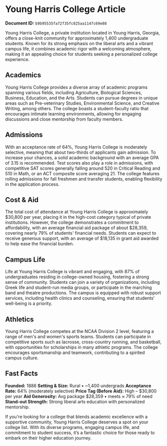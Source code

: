 # Young Harris College Article

**Document ID:** `b9b95535fa72f35fc025aa1147c69e88`

Young Harris College, a private institution located in Young Harris, Georgia, offers a close-knit community for approximately 1,400 undergraduate students. Known for its strong emphasis on the liberal arts and a vibrant campus life, it combines academic rigor with a welcoming atmosphere, making it an appealing choice for students seeking a personalized college experience.

## Academics
Young Harris College provides a diverse array of academic programs spanning various fields, including Agriculture, Biological Sciences, Business, Education, and the Arts. Students can pursue degrees in unique areas such as Pre-veterinary Studies, Environmental Science, and Creative Writing, among others. The college boasts a student-faculty ratio that encourages intimate learning environments, allowing for engaging discussions and close mentorship from faculty members.

## Admissions
With an acceptance rate of 64%, Young Harris College is moderately selective, meaning that about two-thirds of applicants gain admission. To increase your chances, a solid academic background with an average GPA of 3.15 is recommended. Test scores also play a role in admissions, with competitive SAT scores generally falling around 520 in Critical Reading and 510 in Math, or an ACT composite score averaging 21. The college features rolling admissions for fall freshmen and transfer students, enabling flexibility in the application process.

## Cost & Aid
The total cost of attendance at Young Harris College is approximately $30,800 per year, placing it in the high-cost category typical of private institutions. However, the college demonstrates a commitment to affordability, with an average financial aid package of about $28,359, covering nearly 79% of students' financial needs. Students can expect to receive generous support, with an average of $18,135 in grant aid awarded to help ease the financial burden.

## Campus Life
Life at Young Harris College is vibrant and engaging, with 87% of undergraduates residing in college-owned housing, fostering a strong sense of community. Students can join a variety of organizations, including Greek life and student-run media groups, or participate in the marching band and theatre productions. The campus is equipped with robust support services, including health clinics and counseling, ensuring that students' well-being is a priority.

## Athletics
Young Harris College competes at the NCAA Division 2 level, featuring a range of men's and women's sports teams. Students can participate in competitive sports such as lacrosse, cross-country running, and basketball, with opportunities for scholarships in many athletic programs. The college encourages sportsmanship and teamwork, contributing to a spirited campus culture.

## Fast Facts
**Founded:** 1886
**Setting & Size:** Rural • ~1,400 undergrads
**Acceptance Rate:** 64% (moderately selective)
**Price Tag (Before Aid):** High – $30,800 per year
**Aid Generosity:** Avg package $28,359 • meets ≈ 79% of need
**Stand-out Strength:** Strong liberal arts education with personalized mentorship.

If you're looking for a college that blends academic excellence with a supportive community, Young Harris College deserves a spot on your college list. With its diverse programs, engaging campus life, and commitment to student success, it’s a fantastic choice for those ready to embark on their higher education journey.
